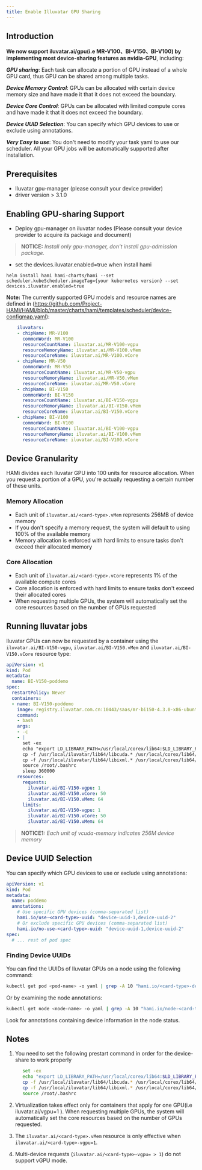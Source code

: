 ```yaml
---
title: Enable Illuvatar GPU Sharing
---
```


## Introduction

**We now support iluvatar.ai/gpu(i.e MR-V100、BI-V150、BI-V100) by implementing most device-sharing features as nvidia-GPU**, including:

***GPU sharing***: Each task can allocate a portion of GPU instead of a whole GPU card, thus GPU can be shared among multiple tasks.

***Device Memory Control***: GPUs can be allocated with certain device memory size and have made it that it does not exceed the boundary.

***Device Core Control***: GPUs can be allocated with limited compute cores and have made it that it does not exceed the boundary.

***Device UUID Selection***: You can specify which GPU devices to use or exclude using annotations.

***Very Easy to use***: You don't need to modify your task yaml to use our scheduler. All your GPU jobs will be automatically supported after installation.

## Prerequisites

* Iluvatar gpu-manager (please consult your device provider)
* driver version > 3.1.0

## Enabling GPU-sharing Support

* Deploy gpu-manager on iluvatar nodes (Please consult your device provider to acquire its package and document)

> **NOTICE:** *Install only gpu-manager, don't install gpu-admission package.*

* set the devices.iluvatar.enabled=true when install hami
```
helm install hami hami-charts/hami --set scheduler.kubeScheduler.imageTag={your kubernetes version} --set devices.iluvatar.enabled=true
```

**Note:** The currently supported GPU models and resource names are defined in (https://github.com/Project-HAMi/HAMi/blob/master/charts/hami/templates/scheduler/device-configmap.yaml):
```yaml
    iluvatars:
    - chipName: MR-V100
      commonWord: MR-V100
      resourceCountName: iluvatar.ai/MR-V100-vgpu
      resourceMemoryName: iluvatar.ai/MR-V100.vMem
      resourceCoreName: iluvatar.ai/MR-V100.vCore
    - chipName: MR-V50
      commonWord: MR-V50
      resourceCountName: iluvatar.ai/MR-V50-vgpu
      resourceMemoryName: iluvatar.ai/MR-V50.vMem
      resourceCoreName: iluvatar.ai/MR-V50.vCore
    - chipName: BI-V150
      commonWord: BI-V150
      resourceCountName: iluvatar.ai/BI-V150-vgpu
      resourceMemoryName: iluvatar.ai/BI-V150.vMem
      resourceCoreName: iluvatar.ai/BI-V150.vCore
    - chipName: BI-V100
      commonWord: BI-V100
      resourceCountName: iluvatar.ai/BI-V100-vgpu
      resourceMemoryName: iluvatar.ai/BI-V100.vMem
      resourceCoreName: iluvatar.ai/BI-V100.vCore
```

## Device Granularity

HAMi divides each Iluvatar GPU into 100 units for resource allocation. When you request a portion of a GPU, you're actually requesting a certain number of these units.

### Memory Allocation

- Each unit of `iluvatar.ai/<card-type>.vMem` represents 256MB of device memory
- If you don't specify a memory request, the system will default to using 100% of the available memory
- Memory allocation is enforced with hard limits to ensure tasks don't exceed their allocated memory

### Core Allocation

- Each unit of `iluvatar.ai/<card-type>.vCore` represents 1% of the available compute cores
- Core allocation is enforced with hard limits to ensure tasks don't exceed their allocated cores
- When requesting multiple GPUs, the system will automatically set the core resources based on the number of GPUs requested

## Running Iluvatar jobs

Iluvatar GPUs can now be requested by a container
using the `iluvatar.ai/BI-V150-vgpu`, `iluvatar.ai/BI-V150.vMem` and `iluvatar.ai/BI-V150.vCore`  resource type:

```yaml
apiVersion: v1
kind: Pod
metadata:
  name: BI-V150-poddemo
spec:
  restartPolicy: Never
  containers:
  - name: BI-V150-poddemo
    image: registry.iluvatar.com.cn:10443/saas/mr-bi150-4.3.0-x86-ubuntu22.04-py3.10-base-base:v1.0
    command:
    - bash
    args:
    - -c
    - |
      set -ex
      echo "export LD_LIBRARY_PATH=/usr/local/corex/lib64:$LD_LIBRARY_PATH">> /root/.bashrc
      cp -f /usr/local/iluvatar/lib64/libcuda.* /usr/local/corex/lib64/
      cp -f /usr/local/iluvatar/lib64/libixml.* /usr/local/corex/lib64/
      source /root/.bashrc
      sleep 360000
    resources:
      requests:
        iluvatar.ai/BI-V150-vgpu: 1
        iluvatar.ai/BI-V150.vCore: 50
        iluvatar.ai/BI-V150.vMem: 64
      limits:
        iluvatar.ai/BI-V150-vgpu: 1
        iluvatar.ai/BI-V150.vCore: 50
        iluvatar.ai/BI-V150.vMem: 64
```

> **NOTICE1:** *Each unit of vcuda-memory indicates 256M device memory*

## Device UUID Selection

You can specify which GPU devices to use or exclude using annotations:

```yaml
apiVersion: v1
kind: Pod
metadata:
  name: poddemo
  annotations:
    # Use specific GPU devices (comma-separated list)
    hami.io/use-<card-type>-uuid: "device-uuid-1,device-uuid-2"
    # Or exclude specific GPU devices (comma-separated list)
    hami.io/no-use-<card-type>-uuid: "device-uuid-1,device-uuid-2"
spec:
  # ... rest of pod spec
```

### Finding Device UUIDs

You can find the UUIDs of Iluvatar GPUs on a node using the following command:

```bash
kubectl get pod <pod-name> -o yaml | grep -A 10 "hami.io/<card-type>-devices-allocated"
```

Or by examining the node annotations:

```bash
kubectl get node <node-name> -o yaml | grep -A 10 "hami.io/node-<card-type>-register"
```

Look for annotations containing device information in the node status.

## Notes

1. You need to set the following prestart command in order for the device-share to work properly
```sh
      set -ex
      echo "export LD_LIBRARY_PATH=/usr/local/corex/lib64:$LD_LIBRARY_PATH">> /root/.bashrc
      cp -f /usr/local/iluvatar/lib64/libcuda.* /usr/local/corex/lib64/
      cp -f /usr/local/iluvatar/lib64/libixml.* /usr/local/corex/lib64/
      source /root/.bashrc
```

2. Virtualization takes effect only for containers that apply for one GPU(i.e iluvatar.ai/vgpu=1 ). When requesting multiple GPUs, the system will automatically set the core resources based on the number of GPUs requested.

3. The `iluvatar.ai/<card-type>.vMem` resource is only effective when `iluvatar.ai/<card-type>-vgpu=1`.

4. Multi-device requests (`iluvatar.ai/<card-type>-vgpu= > 1`) do not support vGPU mode.